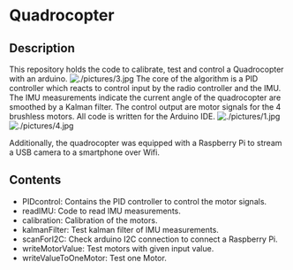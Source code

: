 # Quadrocopter

## Description
This repository holds the code to calibrate, test and control a Quadrocopter with an arduino.
![./pictures/3.jpg](Quadrocopter)
The core of the algorithm is a PID controller which reacts to control input by the radio
controller and the IMU. The IMU measurements indicate the current angle of the quadrocopter are
smoothed by a Kalman filter. The control output are motor signals for the 4 brushless motors.
All code is written for the Arduino IDE.
![./pictures/1.jpg](Arduino)
![./pictures/4.jpg](Arduino)

Additionally, the quadrocopter was equipped with a Raspberry Pi to stream a USB camera to a smartphone over Wifi.

## Contents
* PIDcontrol: Contains the PID controller to control the motor signals.
* readIMU: Code to read IMU measurements.
* calibration: Calibration of the motors.
* kalmanFilter: Test kalman filter of IMU measurements.
* scanForI2C: Check arduino I2C connection to connect a Raspberry Pi.
* writeMotorValue: Test motors with given input value.
* writeValueToOneMotor: Test one Motor.